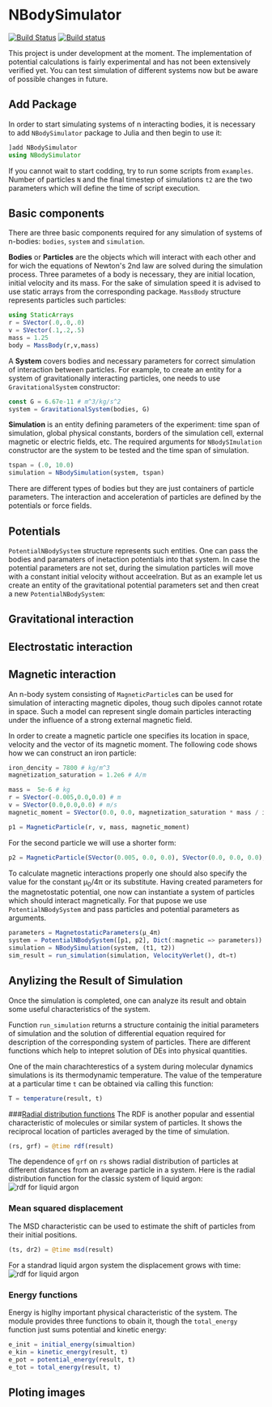 # NBodySimulator

[![Build Status](https://travis-ci.org/JuliaDiffEq/NBodySimulator.jl.svg?branch=master)](https://travis-ci.org/JuliaDiffEq/NBodySimulator.jl)
[![Build status](https://ci.appveyor.com/api/projects/status/1ofg9ianvcciq26v?svg=true)](https://ci.appveyor.com/project/Mikhail-Vaganov/nbodysimulator-jl)

This project is under development at the moment. The implementation of potential calculations is fairly experimental and has not been extensively verified yet.
You can test simulation of different systems now but be aware of possible changes in future. 

## Add Package

In order to start simulating systems of n interacting bodies, it is necessary to add `NBodySimulator` package to Julia and then begin to use it:

```julia
]add NBodySimulator
using NBodySimulator
```

If you cannot wait to start codding, try to run some scripts from `examples`. Number of particles `N` and the final timestep of simulations `t2` are the two parameters which will define the time of script execution.

## Basic components
There are three basic components required for any simulation of systems of n-bodies: `bodies`, `system` and `simulation`.

**Bodies** or **Particles** are the objects which will interact with each other and for wich the equations of Newton's 2nd law are solved during the simulation process. Three parametes of a body is necessary, they are initial location, initial velocity and its mass. For the sake of simulation speed it is advised to use static arrays from the corresponding package.  `MassBody` structure represents particles such particles:

```julia
using StaticArrays
r = SVector(.0,.0,.0)
v = SVector(.1,.2,.5)
mass = 1.25
body = MassBody(r,v,mass)
```

A **System** covers bodies and necessary parameters for correct simulation of interaction between particles. For example, to create an entity for a system of gravitationally interacting particles, one needs to use `GravitationalSystem` constructor:

```julia
const G = 6.67e-11 # m^3/kg/s^2
system = GravitationalSystem(bodies, G)
```

**Simulation** is an entity defining parameters of the experiment: time span of simulation, global physical constants, borders of the simulation cell, external magnetic or electric fields, etc. The required arguments for `NBodySImulation` constructor are the system to be tested and the time span of simulation.

```julia
tspan = (.0, 10.0)
simulation = NBodySimulation(system, tspan)
```

There are different types of bodies but they are just containers of particle parameters. The interaction and acceleration of particles are defined by the potentials or force fields.

## Potentials
`PotentialNBodySystem` structure represents such entities. One can pass the bodies and paramaters of inetaction potentials into that system. In case the potential parameters are not set, during the simulation particles will move with a constant initial velocity without acceelration. But as an example let us create an entity of the gravitational potential parameters set and then creat a new `PotentialNBodySystem`:

## Gravitational interaction

## Electrostatic interaction

## Magnetic interaction
An n-body system consisting of `MagneticParticle`s can be used for simulation of interacting magnetic dipoles, thoug such dipoles cannot rotate in space. Such a model can represent single domain particles interacting under the influence of a strong external magnetic field.

In order to create a magnetic particle one specifies its location in space, velocity and the vector of its magnetic moment. The following code shows how we can construct an iron particle:

```julia
iron_dencity = 7800 # kg/m^3
magnetization_saturation = 1.2e6 # A/m

mass =  5e-6 # kg
r = SVector(-0.005,0.0,0.0) # m
v = SVector(0.0,0.0,0.0) # m/s
magnetic_moment = SVector(0.0, 0.0, magnetization_saturation * mass / iron_dencity) # A*m^2

p1 = MagneticParticle(r, v, mass, magnetic_moment)
```

For the second particle we will use a shorter form:

```julia
p2 = MagneticParticle(SVector(0.005, 0.0, 0.0), SVector(0.0, 0.0, 0.0), 5e-6, SVector(0.0,0.0,0.00077))
```

To calculate magnetic interactions properly one should also specify the value for the constant μ<sub>0</sub>/4π or its substitute. Having created parameters for the magnetostatic potential, one now can instantiate a system of particles which should interact magnetically. For that pupose we use `PotentialNBodySystem` and pass particles and potential parameters as arguments.

```julia
parameters = MagnetostaticParameters(μ_4π)
system = PotentialNBodySystem([p1, p2], Dict(:magnetic => parameters))
simulation = NBodySimulation(system, (t1, t2))
sim_result = run_simulation(simulation, VelocityVerlet(), dt=τ)
```

## Anylizing the Result of Simulation
Once the simulation is completed, one can analyze its result and obtain some useful characteristics of the system. 

Function `run_simulation` returns a structure containig the initial parameters of simulation and the solution of differential equation required for description of the corresponding system of particles. There are different functions which help to intepret solution of DEs into physical quantities.

One of the main charachterestics of a system during molecular dynamics simulations is its thermodynamic temperature. The value of the temperature at a particular time `t` can be obtained via calling this function:

```julia
T = temperature(result, t) 
```

###[Radial distribution functions](https://en.wikipedia.org/wiki/Radial_distribution_function) 
The RDF is another popular and essential characteristic of molecules or similar system of particles. It shows the reciprocal location of particles averaged by the time of simulation.

```julia
(rs, grf) = @time rdf(result)
```

The dependence of `grf` on `rs` shows radial distribution of particles at different distances from an average particle in a system.
Here is the radial distribution function for the classic system of liquid argon:
![rdf for liquid argon](https://user-images.githubusercontent.com/16945627/43990348-843b164c-9d74-11e8-8d9e-daaff142c0b7.png)


### Mean squared displacement
The MSD characteristic can be used to estimate the shift of particles from their initial positions.
```julia
(ts, dr2) = @time msd(result)
```
For a standrad liquid argon system the displacement grows with time:
![rdf for liquid argon](https://user-images.githubusercontent.com/16945627/43990362-9a67c0aa-9d74-11e8-9512-08840294d411.png)

### Energy functions

Energy is higlhy important physical characteristic of the system. The module provides three functions to obain it, though the `total_energy` function just sums potential and kinetic energy:

```julia
e_init = initial_energy(simualtion)
e_kin = kinetic_energy(result, t)
e_pot = potential_energy(result, t)
e_tot = total_energy(result, t)
```

## Ploting images
